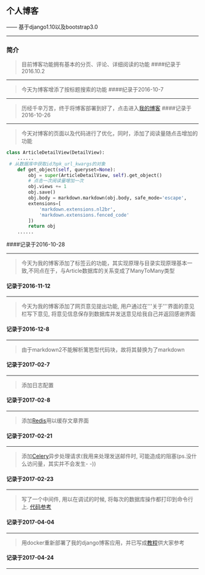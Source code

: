 ## 个人博客

—— 基于django1.10以及bootstrap3.0

----------
### 简介
> 目前博客功能拥有基本的分页、评论、详细阅读的功能
####纪录于2016.10.2

----------

>今天为博客增添了按标题搜索的功能
####纪录于2016-10-7

----------
>历经千辛万苦，终于将博客部署到好了，点击进入[我的博客][2]
####记录于2016-10-26

------------

>今天对博客的页面以及代码进行了优化，同时，添加了阅读量随点击增加的功能
```python
class ArticleDetailView(DetailView):
	......
 # 从数据库中获取id为pk_url_kwargs的对象
    def get_object(self, queryset=None):
        obj = super(ArticleDetailView, self).get_object()
        # 点击一次阅读量增加一次
        obj.views += 1
        obj.save()
        obj.body = markdown.markdown(obj.body, safe_mode='escape',
        extensions=[
            'markdown.extensions.nl2br',
            'markdown.extensions.fenced_code'
        ])
        return obj
	......
```
####记录于2016-10-28

------------

>今天为我的博客添加了标签云的功能，其实现原理与目录实现原理基本一致,不同点在于，与Article数据库的关系变成了ManyToMany类型
#### 记录于2016-11-12

------------

>今天为我的博客添加了网页意见提出功能, 用户通过在'''关于'''界面的意见栏写下意见, 将意见信息保存到数据库并发送意见给我自己并返回感谢界面
#### 记录于2016-12-8

------------

>由于markdown2不能解析篱笆型代码块，故将其替换为了markdown
#### 记录于2017-02-7

--------

>添加日志配置
#### 记录于2017-02-8

--------

>添加[Redis][4]用以缓存文章界面
#### 记录于2017-02-21

--------

>添加[Celery][3]异步处理请求(我用来处理发送邮件时, 可能造成的阻塞(ps.没什么访问量，其实并不会发生- -))
#### 记录于2017-02-23

--------

>写了一个中间件, 用以在调试的时候, 将每次的数据库操作都打印到命令行上. [代码参考][5]
#### 记录于2017-04-04

--------

>用docker重新部署了我的django博客应用，并已写成[教程][6]供大家参考
#### 记录于2017-04-24

--------

  [2]: http://182.254.129.224/
  [3]: http://docs.celeryproject.org/en/latest/index.html
  [4]: https://redis.io/
  [5]: https://djangosnippets.org/snippets/264/
  [6]: https://tomming233.github.io/2017/04/24/%E7%94%A8docker%E9%83%A8%E7%BD%B2django%E5%BA%94%E7%94%A8/
